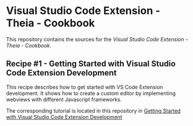 # Visual Studio Code Extension - Theia - Cookbook

This repository contains the sources for the _Visual Studio Code Extension - Theia - Cookbook_.

## Recipe #1 - Getting Started with Visual Studio Code Extension Development

This recipe describes how to get started with VS Code Extension development.
It shows how to create a custom editor by implementing webviews with different Javascript frameworks.

The corresponding tutorial is located in this repository in [Getting Started with Visual Studio Code Extension Development](/tutorials/vscode_extension_webview_getting_started.md)
